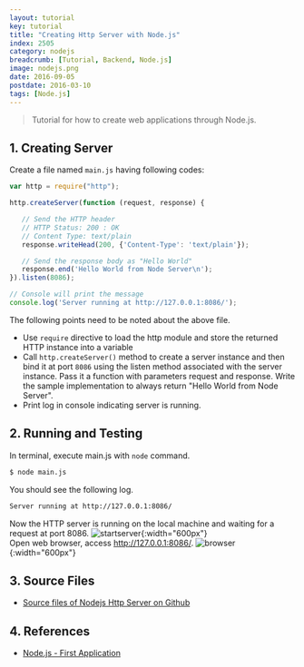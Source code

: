 ```yaml
---
layout: tutorial
key: tutorial
title: "Creating Http Server with Node.js"
index: 2505
category: nodejs
breadcrumb: [Tutorial, Backend, Node.js]
image: nodejs.png
date: 2016-09-05
postdate: 2016-03-10
tags: [Node.js]
---
```


> Tutorial for how to create web applications through Node.js.

## 1. Creating Server
Create a file named `main.js` having following codes:
```javascript
var http = require("http");

http.createServer(function (request, response) {

   // Send the HTTP header
   // HTTP Status: 200 : OK
   // Content Type: text/plain
   response.writeHead(200, {'Content-Type': 'text/plain'});

   // Send the response body as "Hello World"
   response.end('Hello World from Node Server\n');
}).listen(8086);

// Console will print the message
console.log('Server running at http://127.0.0.1:8086/');
```
The following points need to be noted about the above file.
* Use `require` directive to load the http module and store the returned HTTP instance into a variable
* Call `http.createServer()` method to create a server instance and then bind it at port `8086` using the listen method associated with the server instance. Pass it a function with parameters request and response. Write the sample implementation to always return "Hello World from Node Server".
* Print log in console indicating server is running.

## 2. Running and Testing
In terminal, execute main.js with `node` command.
```sh
$ node main.js
```
You should see the following log.
```sh
Server running at http://127.0.0.1:8086/
```
Now the HTTP server is running on the local machine and waiting for a request at port 8086.
![startserver](/public/images/frontend/205/startserver.png){:width="600px"}  
 Open web browser, access http://127.0.0.1:8086/.
![browser](/public/images/frontend/205/browser.png){:width="600px"}  

## 3. Source Files
* [Source files of Nodejs Http Server on Github](https://github.com/jojozhuang/Tutorials/tree/master/NodeHttpServer)

## 4. References
* [Node.js - First Application](https://www.tutorialspoint.com/nodejs/nodejs_first_application.htm)
